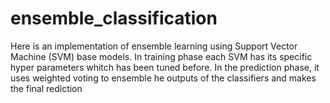 # ensemble_classification
Here is an implementation of ensemble learning using Support Vector Machine (SVM) base models. In training phase each SVM has its specific hyper parameters whitch has been tuned before.  In the prediction phase, it uses weighted voting to ensemble he outputs of the classifiers and makes the final rediction
